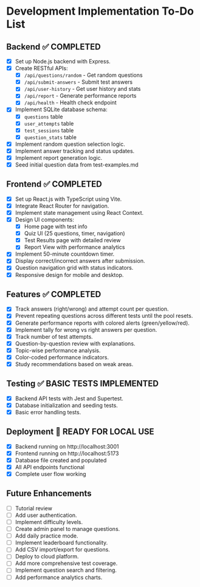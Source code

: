 # Development Implementation To-Do List

## Backend ✅ COMPLETED

- [x] Set up Node.js backend with Express.
- [x] Create RESTful APIs:
  - [x] `/api/questions/random` - Get random questions
  - [x] `/api/submit-answers` - Submit test answers
  - [x] `/api/user-history` - Get user history and stats
  - [x] `/api/report` - Generate performance reports
  - [x] `/api/health` - Health check endpoint
- [x] Implement SQLite database schema:
  - [x] `questions` table
  - [x] `user_attempts` table
  - [x] `test_sessions` table
  - [x] `question_stats` table
- [x] Implement random question selection logic.
- [x] Implement answer tracking and status updates.
- [x] Implement report generation logic.
- [x] Seed initial question data from test-examples.md

## Frontend ✅ COMPLETED

- [x] Set up React.js with TypeScript using Vite.
- [x] Integrate React Router for navigation.
- [x] Implement state management using React Context.
- [x] Design UI components:
  - [x] Home page with test info
  - [x] Quiz UI (25 questions, timer, navigation)
  - [x] Test Results page with detailed review
  - [x] Report View with performance analytics
- [x] Implement 50-minute countdown timer.
- [x] Display correct/incorrect answers after submission.
- [x] Question navigation grid with status indicators.
- [x] Responsive design for mobile and desktop.

## Features ✅ COMPLETED

- [x] Track answers (right/wrong) and attempt count per question.
- [x] Prevent repeating questions across different tests until the pool resets.
- [x] Generate performance reports with colored alerts (green/yellow/red).
- [x] Implement tally for wrong vs right answers per question.
- [x] Track number of test attempts.
- [x] Question-by-question review with explanations.
- [x] Topic-wise performance analysis.
- [x] Color-coded performance indicators.
- [x] Study recommendations based on weak areas.

## Testing ✅ BASIC TESTS IMPLEMENTED

- [x] Backend API tests with Jest and Supertest.
- [x] Database initialization and seeding tests.
- [x] Basic error handling tests.

## Deployment 🚀 READY FOR LOCAL USE

- [x] Backend running on http://localhost:3001
- [x] Frontend running on http://localhost:5173
- [x] Database file created and populated
- [x] All API endpoints functional
- [x] Complete user flow working

## Future Enhancements

- [ ] Tutorial review
- [ ] Add user authentication.
- [ ] Implement difficulty levels.
- [ ] Create admin panel to manage questions.
- [ ] Add daily practice mode.
- [ ] Implement leaderboard functionality.
- [ ] Add CSV import/export for questions.
- [ ] Deploy to cloud platform.
- [ ] Add more comprehensive test coverage.
- [ ] Implement question search and filtering.
- [ ] Add performance analytics charts.
